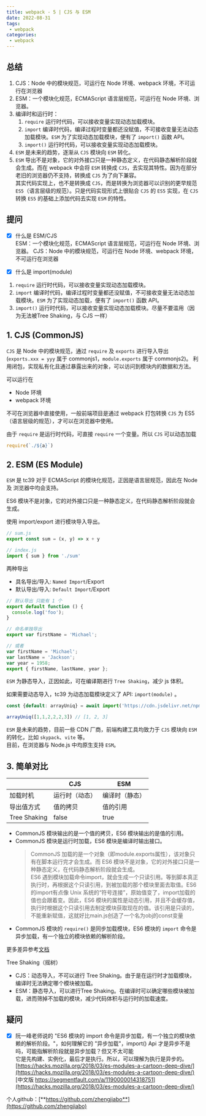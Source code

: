```yaml
---
title: webpack - 5 | CJS 与 ESM
date: 2022-08-31
tags:
 - webpack
categories: 
 - webpack
---
```

## 总结
1.  CJS：Node 中的模块规范，可运行在 Node 环境、webpack 环境，不可运行在浏览器
2.  ESM：一个模块化规范，ECMAScript 语言层规范，可运行在 Node 环境、浏览器。
3.  编译时和运行时：
    1. `require` 运行时代码，可以接收变量实现动态加载模块。
    2. `import` 编译时代码，编译过程时变量都还没赋值，不可接收变量无法动态加载模块。`ESM` 为了实现动态加载模块，便有了 `import()` 函数 API。
    3. `import()` 运行时代码，可以接收变量实现动态加载模块。
4. `ESM` 是未来的趋势，逐渐从 `CJS` 模块向 `ESM` 转化。
5. `ESM` 导出不是对象，它的对外接口只是一种静态定义，在代码静态解析阶段就会生成。而在 webpack 中会将 `ESM` 转换成 `CJS`，去实现其特性。因为在部分老旧的浏览器仍不支持，转换成 `CJS` 为了向下兼容。         
   其实代码实现上，也不是转换成 `CJS`，而是转换为浏览器可以识别的更早规范 `ES5`（语言层级的规范）。只是代码实现形式上很贴合 `CJS` 的 `ES5` 实现，在 `CJS` 转换 `ES5` 的基础上添加代码去实现 `ESM` 的特性。 



## 提问
- [x] 什么是 ESM/CJS     
ESM：一个模块化规范，ECMAScript 语言层规范，可运行在 Node 环境、浏览器。
CJS：Node 中的模块规范，可运行在 Node 环境、webpack 环境，不可运行在浏览器


- [x] 什么是 import(module)
1. `require` 运行时代码，可以接收变量实现动态加载模块。
2. `import` 编译时代码，编译过程时变量都还没赋值，不可接收变量无法动态加载模块。`ESM` 为了实现动态加载，便有了 `import()` 函数 API。
3. `import()` 运行时代码，可以接收变量实现动态加载模块。尽量不要滥用（因为无法被Tree Shaking，与 CJS 一样）



## 1. CJS (CommonJS)
`CJS` 是 Node 中的模块规范，通过 `require` 及 `exports` 进行导入导出 (`exports.xxx = yyy` 属于 commonjs1，`module.exports` 属于 commonjs2)。 利用闭包，实现私有化且通过暴露出来的对象，可以访问到模块内的数据和方法。          

可以运行在
- Node 环境
- webpack 环境

不可在浏览器中直接使用，一般前端项目是通过 webpack 打包转换 `CJS` 为 ES5（语言层级的规范），才可以在浏览器中使用。       

由于 `require` 是运行时代码，可直接 `require` 一个变量。所以 `CJS` 可以动态加载
```javascript
require(`./${a}`)
```


## 2. ESM (ES Module)
`ESM` 是 tc39 对于 ECMAScript 的模块化规范，正因是语言层规范，因此在 Node 及 浏览器中均会支持。

ES6 模块不是对象，它的对外接口只是一种静态定义，在代码静态解析阶段就会生成。

使用 import/export 进行模块导入导出。
```javascript
// sum.js
export const sum = (x, y) => x + y

// index.js
import { sum } from './sum'
```
两种导出
- 具名导出/导入: `Named Import`/Export
- 默认导出/导入: `Default Import`/Export

```javascript
// 默认导出 只能有 1 个
export default function () {
  console.log('foo');
}

// 命名单独导出
export var firstName = 'Michael';

// 或者
var firstName = 'Michael';
var lastName = 'Jackson';
var year = 1958;
export { firstName, lastName, year };
```


`ESM` 为静态导入，正因如此，可在编译期进行 `Tree Shaking`，减少 js 体积。    

如果需要动态导入，tc39 为动态加载模块定义了 API: `import(module)` 。
```javascript
const {default: arrayUniq} = await import('https://cdn.jsdelivr.net/npm/array-uniq/index.js')

arrayUniq([1,1,2,2,2,3]) // [1, 2, 3]
```

`ESM` 是未来的趋势，目前一些 CDN 厂商，前端构建工具均致力于 `CJS` 模块向 `ESM` 的转化，比如 `skypack`、`vite` 等。         
目前，在浏览器与 Node.js 中均原生支持 `ESM`。





## 3. 简单对比 

|              | CJS            | ESM               |
| ------------ | -------------- | ----------------- |
| 加载时机     | 运行时（动态） | 编译时（静态）    |
| 导出值方式   | 值的拷贝       | 值的引用          |
| Tree Shaking | false          |true               |

- CommonJS 模块输出的是一个值的拷贝，ES6 模块输出的是值的引用。
- CommonJS 模块是运行时加载，ES6 模块是编译时输出接口。
  >  CommonJS 加载的是一个对象（即module.exports属性），该对象只有在脚本运行完才会生成。而 ES6 模块不是对象，它的对外接口只是一种静态定义，在代码静态解析阶段就会生成。     
  ES6 遇到模块加载命令import，就会生成一个只读引用。等到脚本真正执行时，再根据这个只读引用，到被加载的那个模块里面去取值。ES6 的import有点像 Unix 系统的“符号连接”，原始值变了，import加载的值也会跟着变。因此，ES6 模块的属性是动态引用，并且不会缓存值，执行时根据这个只读引用去制定模块获取现在的值。该引用是只读的，不能重新赋值，这就好比main.js创造了一个名为obj的const变量
- CommonJS 模块的 `require()` 是同步加载模块，ES6 模块的 `import` 命令是异步加载，有一个独立的模块依赖的解析阶段。



更多差异参考[文档](https://es6.ruanyifeng.com/#docs/module-loader#ES6-%E6%A8%A1%E5%9D%97%E4%B8%8E-CommonJS-%E6%A8%A1%E5%9D%97%E7%9A%84%E5%B7%AE%E5%BC%82)


Tree Shaking（摇树）
- CJS：动态导入，不可以进行 Tree Shaking。由于是在运行时才加载模块，编译时无法确定哪个模块被加载。
- ESM：静态导入，可以进行Tree Shaking。在编译时可以确定哪些模块被加载，进而筛掉不加载的模块，减少代码体积与运行时的加载速度。

## 疑问
- [x] 阮一峰老师说的 "ES6 模块的 import 命令是异步加载，有一个独立的模块依赖的解析阶段。"，如何理解它的 "异步加载"，import() Api 才是异步不是吗，可能指解析阶段就是异步加载？但又不太可能            
它是先构建、实例化，最后才是执行。所以，可以理解为执行是异步的。          
[https://hacks.mozilla.org/2018/03/es-modules-a-cartoon-deep-dive/](https://hacks.mozilla.org/2018/03/es-modules-a-cartoon-deep-dive/)             
[中文版 https://segmentfault.com/a/1190000014318751](https://hacks.mozilla.org/2018/03/es-modules-a-cartoon-deep-dive/)









个人github：[**https://github.com/zhengjiabo**](https://github.com/zhengjiabo) 